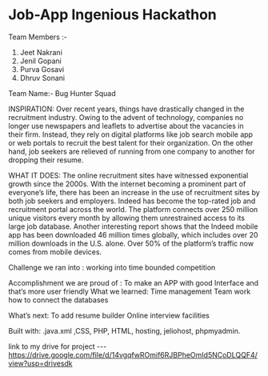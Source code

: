 # Job-App Ingenious Hackathon
Team Members :- 
1) Jeet Nakrani
2) Jenil Gopani
3) Purva Gosavi
4) Dhruv Sonani

Team Name:- Bug Hunter Squad

INSPIRATION:
Over recent years, things have drastically changed in the recruitment industry. Owing to the advent of technology, companies no longer use newspapers and leaflets to advertise about the vacancies in their firm. Instead, they rely on digital platforms like job search mobile app or web portals to recruit the best talent for their organization. On the other hand, job seekers are relieved of running from one company to another for dropping their resume.

WHAT IT DOES:
The online recruitment sites have witnessed exponential growth since the 2000s. With the internet becoming a prominent part of everyone’s life, there has been an increase in the use of recruitment sites by both job seekers and employers.
Indeed has become the top-rated job and recruitment portal across the world. The platform connects over 250 million unique visitors every month by allowing them unrestrained access to its large job database.
Another interesting report shows that the Indeed mobile app has been downloaded 46 million times globally, which includes over 20 million downloads in the U.S. alone. Over 50% of the platform’s traffic now comes from mobile devices.

Challenge we ran into : working into time bounded competition
                                             
                                            

Accomplishment we are proud of : To make an APP with good Interface and that’s more user friendly
 What we learned:  Time management
                    Team work 
                    how to connect the databases
                    
                                     
                                        
                                     
What’s next: To add resume builder
             Online interview facilities 
             
Built with: 
.java.xml ,CSS, PHP, HTML, 
hosting,
jeliohost,
phpmyadmin.

link to my drive for project ---https://drive.google.com/file/d/14vgqfwROmif6RJBPheOmId5NCoDLQQF4/view?usp=drivesdk
